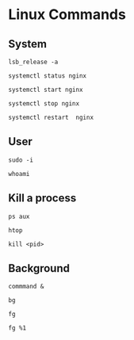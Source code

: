 # Linux Commands

## System

```shell
lsb_release -a
```

```shell
systemctl status nginx
```

```shell
systemctl start nginx
```

```shell
systemctl stop nginx
```

```shell
systemctl restart  nginx
```

## User

```shell
sudo -i
```

```shell
whoami
```

## Kill a process

```shell
ps aux
```

```shell
htop
```

```shell
kill <pid>
```

## Background

```shell
commmand &
```

```shell
bg
```

```shell
fg
```

```shell
fg %1
```

